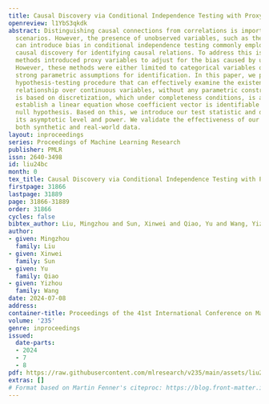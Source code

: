 ```yaml
---
title: Causal Discovery via Conditional Independence Testing with Proxy Variables
openreview: l1YbS3qkdk
abstract: Distinguishing causal connections from correlations is important in many
  scenarios. However, the presence of unobserved variables, such as the latent confounder,
  can introduce bias in conditional independence testing commonly employed in constraint-based
  causal discovery for identifying causal relations. To address this issue, existing
  methods introduced proxy variables to adjust for the bias caused by unobserveness.
  However, these methods were either limited to categorical variables or relied on
  strong parametric assumptions for identification. In this paper, we propose a novel
  hypothesis-testing procedure that can effectively examine the existence of the causal
  relationship over continuous variables, without any parametric constraint. Our procedure
  is based on discretization, which under completeness conditions, is able to asymptotically
  establish a linear equation whose coefficient vector is identifiable under the causal
  null hypothesis. Based on this, we introduce our test statistic and demonstrate
  its asymptotic level and power. We validate the effectiveness of our procedure using
  both synthetic and real-world data.
layout: inproceedings
series: Proceedings of Machine Learning Research
publisher: PMLR
issn: 2640-3498
id: liu24bc
month: 0
tex_title: Causal Discovery via Conditional Independence Testing with Proxy Variables
firstpage: 31866
lastpage: 31889
page: 31866-31889
order: 31866
cycles: false
bibtex_author: Liu, Mingzhou and Sun, Xinwei and Qiao, Yu and Wang, Yizhou
author:
- given: Mingzhou
  family: Liu
- given: Xinwei
  family: Sun
- given: Yu
  family: Qiao
- given: Yizhou
  family: Wang
date: 2024-07-08
address:
container-title: Proceedings of the 41st International Conference on Machine Learning
volume: '235'
genre: inproceedings
issued:
  date-parts:
  - 2024
  - 7
  - 8
pdf: https://raw.githubusercontent.com/mlresearch/v235/main/assets/liu24bc/liu24bc.pdf
extras: []
# Format based on Martin Fenner's citeproc: https://blog.front-matter.io/posts/citeproc-yaml-for-bibliographies/
---
```

